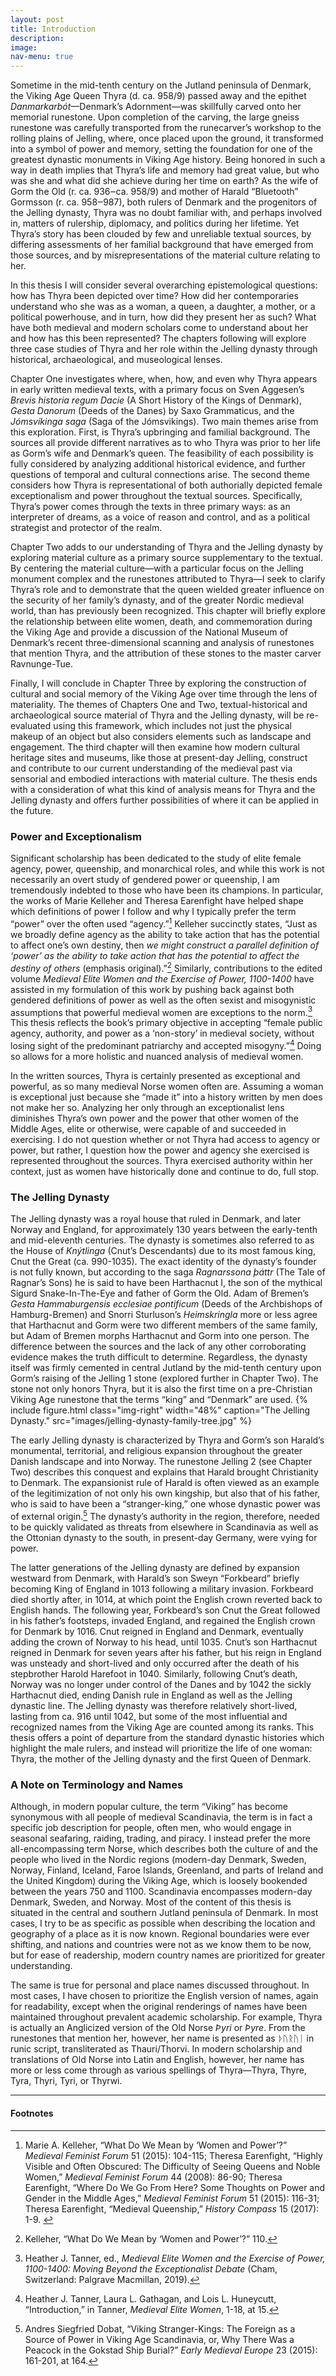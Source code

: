 ```yaml
---
layout: post
title: Introduction
description: 
image: 
nav-menu: true
---
```



Sometime in the mid-tenth century on the Jutland peninsula of Denmark, the Viking Age Queen Thyra (d. ca. 958/9) passed away and the epithet _Danmarkarbót_—Denmark’s Adornment—was skillfully carved onto her memorial runestone. Upon completion of the carving, the large gneiss runestone was carefully transported from the runecarver’s workshop to the rolling plains of Jelling, where, once placed upon the ground, it transformed into a symbol of power and memory, setting the foundation for one of the greatest dynastic monuments in Viking Age history. Being honored in such a way in death implies that Thyra’s life and memory had great value, but who was she and what did she achieve during her time on earth? As the wife of Gorm the Old (r. ca. 936‒ca. 958/9) and mother of Harald “Bluetooth” Gormsson (r. ca. 958‒987), both rulers of Denmark and the progenitors of the Jelling dynasty, Thyra was no doubt familiar with, and perhaps involved in, matters of rulership, diplomacy, and politics during her lifetime. Yet Thyra’s story has been clouded by few and unreliable textual sources, by differing assessments of her familial background that have emerged from those sources, and by misrepresentations of the material culture relating to her.

In this thesis I will consider several overarching epistemological questions: how has Thyra been depicted over time? How did her contemporaries understand who she was as a woman, a queen, a daughter, a mother, or a political powerhouse, and in turn, how did they present her as such? What have both medieval and modern scholars come to understand about her and how has this been represented? The chapters following will explore three case studies of Thyra and her role within the Jelling dynasty through historical, archaeological, and museological lenses.

Chapter One investigates where, when, how, and even why Thyra appears in early written medieval texts, with a primary focus on Sven Aggesen’s _Brevis historia regum Dacie_ (A Short History of the Kings of Denmark), _Gesta Danorum_ (Deeds of the Danes) by Saxo Grammaticus, and the _Jómsvíkinga saga_ (Saga of the Jómsvikings). Two main themes arise from this exploration. First, is Thyra’s upbringing and familial background. The sources all provide different narratives as to who Thyra was prior to her life as Gorm’s wife and Denmark’s queen. The feasibility of each possibility is fully considered by analyzing additional historical evidence, and further questions of temporal and cultural connections arise. The second theme considers how Thyra is representational of both authorially depicted female exceptionalism and power throughout the textual sources. Specifically, Thyra’s power comes through the texts in three primary ways: as an interpreter of dreams, as a voice of reason and control, and as a political strategist and protector of the realm.

Chapter Two adds to our understanding of Thyra and the Jelling dynasty by exploring material culture as a primary source supplementary to the textual. By centering the material culture—with a particular focus on the Jelling monument complex and the runestones attributed to Thyra—I seek to clarify Thyra’s role and to demonstrate that the queen wielded greater influence on the security of her family’s dynasty, and of the greater Nordic medieval world, than has previously been recognized. This chapter will briefly explore the relationship between elite women, death, and commemoration during the Viking Age and provide a discussion of the National Museum of Denmark’s recent three-dimensional scanning and analysis of runestones that mention Thyra, and the attribution of these stones to the master carver Ravnunge-Tue.

Finally, I will conclude in Chapter Three by exploring the construction of cultural and social memory of the Viking Age over time through the lens of materiality. The themes of Chapters One and Two, textual-historical and archaeological source material of Thyra and the Jelling dynasty, will be re-evaluated using this framework, which includes not just the physical makeup of an object but also considers elements such as landscape and engagement. The third chapter will then examine how modern cultural heritage sites and museums, like those at present-day Jelling, construct and contribute to our current understanding of the medieval past via sensorial and embodied interactions with material culture. The thesis ends with a consideration of what this kind of analysis means for Thyra and the Jelling dynasty and offers further possibilities of where it can be applied in the future.

### Power and Exceptionalism

Significant scholarship has been dedicated to the study of elite female agency, power, queenship, and monarchical roles, and while this work is not necessarily an overt study of gendered power or queenship, I am tremendously indebted to those who have been its champions. In particular, the works of Marie Kelleher and Theresa Earenfight have helped shape which definitions of power I follow and why I typically prefer the term “power” over the often used “agency.”[^1] Kelleher succinctly states, “Just as we broadly define agency as the ability to take action that has the potential to affect one’s own destiny, then _we might construct a parallel definition of ‘power’ as the ability to take action that has the potential to affect the destiny of others_ (emphasis original).”[^2] Similarly, contributions to the edited volume _Medieval Elite Women and the Exercise of Power, 1100-1400_ have assisted in my formulation of this work by pushing back against both gendered definitions of power as well as the often sexist and misogynistic assumptions that powerful medieval women are exceptions to the norm.[^3] This thesis reflects the book’s primary objective in accepting “female public agency, authority, and power as a ‘non-story’ in medieval society, without losing sight of the predominant patriarchy and accepted misogyny.”[^4] Doing so allows for a more holistic and nuanced analysis of medieval women.

In the written sources, Thyra is certainly presented as exceptional and powerful, as so many medieval Norse women often are. Assuming a woman is exceptional just because she “made it” into a history written by men does not make her so. Analyzing her only through an exceptionalist lens diminishes Thyra’s own power and the power that other women of the Middle Ages, elite or otherwise, were capable of and succeeded in exercising. I do not question whether or not Thyra had access to agency or power, but rather, I question how the power and agency she exercised is represented throughout the sources. Thyra exercised authority within her context, just as women have historically done and continue to do, full stop.

### The Jelling Dynasty

The Jelling dynasty was a royal house that ruled in Denmark, and later Norway and England, for approximately 130 years between the early-tenth and mid-eleventh centuries. The dynasty is sometimes also referred to as the House of _Knýtlinga_ (Cnut’s Descendants) due to its most famous king, Cnut the Great (ca. 990-1035). The exact identity of the dynasty’s founder is not fully known, but according to the saga _Ragnarssona þáttr_ (The Tale of Ragnar’s Sons) he is said to have been Harthacnut I, the son of the mythical Sigurd Snake-In-The-Eye and father of Gorm the Old. Adam of Bremen’s _Gesta Hammaburgensis ecclesiae pontificum_ (Deeds of the Archbishops of Hamburg-Bremen) and Snorri Sturluson’s _Heimskringla_ more or less agree that Harthacnut and Gorm were two different members of the same family, but Adam of Bremen morphs Harthacnut and Gorm into one person. The difference between the sources and the lack of any other corroborating evidence makes the truth difficult to determine. Regardless, the dynasty itself was firmly cemented in central Jutland by the mid-tenth century upon Gorm’s raising of the Jelling 1 stone (explored further in Chapter Two). The stone not only honors Thyra, but it is also the first time on a pre-Christian Viking Age runestone that the terms “king” and “Denmark” are used. {% include figure.html class="img-right" width="48%" caption="The Jelling Dynasty." src="images/jelling-dynasty-family-tree.jpg" %}

The early Jelling dynasty is characterized by Thyra and Gorm’s son Harald’s monumental, territorial, and religious expansion throughout the greater Danish landscape and into Norway. The runestone Jelling 2 (see Chapter Two) describes this conquest and explains that Harald brought Christianity to Denmark. The expansionist rule of Harald is often viewed as an example of the legitimization of not only his own kingship, but also that of his father, who is said to have been a “stranger-king,” one whose dynastic power was of external origin.[^5] The dynasty’s authority in the region, therefore, needed to be quickly validated as threats from elsewhere in Scandinavia as well as the Ottonian dynasty to the south, in present-day Germany, were vying for power.

The latter generations of the Jelling dynasty are defined by expansion westward from Denmark, with Harald’s son Sweyn “Forkbeard” briefly becoming King of England in 1013 following a military invasion. Forkbeard died shortly after, in 1014, at which point the English crown reverted back to English hands. The following year, Forkbeard’s son Cnut the Great followed in his father’s footsteps, invaded England, and regained the English crown for Denmark by 1016. Cnut reigned in England and Denmark, eventually adding the crown of Norway to his head, until 1035. Cnut’s son Harthacnut reigned in Denmark for seven years after his father, but his reign in England was unsteady and short-lived and only occurred after the death of his stepbrother Harold Harefoot in 1040. Similarly, following Cnut’s death, Norway was no longer under control of the Danes and by 1042 the sickly Harthacnut died, ending Danish rule in England as well as the Jelling dynastic line. The Jelling dynasty was therefore relatively short-lived, lasting from ca. 916 until 1042, but some of the most influential and recognized names from the Viking Age are counted among its ranks. This thesis offers a point of departure from the standard dynastic histories which highlight the male rulers, and instead will prioritize the life of one woman: Thyra, the mother of the Jelling dynasty and the first Queen of Denmark.

### A Note on Terminology and Names

Although, in modern popular culture, the term “Viking” has become synonymous with all people of medieval Scandinavia, the term is in fact a specific job description for people, often men, who would engage in seasonal seafaring, raiding, trading, and piracy. I instead prefer the more all-encompassing term Norse, which describes both the culture of and the people who lived in the Nordic regions (modern-day Denmark, Sweden, Norway, Finland, Iceland, Faroe Islands, Greenland, and parts of Ireland and the United Kingdom) during the Viking Age, which is loosely bookended between the years 750 and 1100. Scandinavia encompasses modern-day Denmark, Sweden, and Norway. Most of the content of this thesis is situated in the central and southern Jutland peninsula of Denmark. In most cases, I try to be as specific as possible when describing the location and geography of a place as it is now known. Regional boundaries were ever shifting, and nations and countries were not as we know them to be now, but for ease of readership, modern country names are prioritized for greater understanding.

The same is true for personal and place names discussed throughout. In most cases, I have chosen to prioritize the English version of names, again for readability, except when the original renderings of names have been maintained throughout prevalent academic scholarship. For example, Thyra is actually an Anglicized version of the Old Norse _Þyri_ or _Þyre_. From the runestones that mention her, however, her name is presented as ᚦᚢᚱᚢᛁ in runic script, transliterated as Thauri/Thorvi. In modern scholarship and translations of Old Norse into Latin and English, however, her name has more or less come through as various spellings of Thyra—Thyra, Thyre, Tyra, Thyri, Tyri, or Thyrwi.



---

#### Footnotes

[^1]: Marie A. Kelleher, “What Do We Mean by ‘Women and Power’?” _Medieval Feminist Forum_ 51 (2015): 104-115; Theresa Earenfight, “Highly Visible and Often Obscured: The Difficulty of Seeing Queens and Noble Women,” _Medieval Feminist Forum_ 44 (2008): 86-90; Theresa Earenfight, “Where Do We Go From Here? Some Thoughts on Power and Gender in the Middle Ages,” _Medieval Feminist Forum_ 51 (2015): 116-31; Theresa Earenfight, “Medieval Queenship,” _History Compass_ 15 (2017): 1-9. 

[^2]: Kelleher, “What Do We Mean by ‘Women and Power’?” 110.

[^3]: Heather J. Tanner, ed., _Medieval Elite Women and the Exercise of Power, 1100-1400: Moving Beyond the Exceptionalist Debate_ (Cham, Switzerland: Palgrave Macmillan, 2019).

[^4]: Heather J. Tanner, Laura L. Gathagan, and Lois L. Huneycutt, “Introduction,” in Tanner, _Medieval Elite Women_, 1-18, at 15.

[^5]: Andres Siegfried Dobat, “Viking Stranger-Kings: The Foreign as a Source of Power in Viking Age Scandinavia, or, Why There Was a Peacock in the Gokstad Ship Burial?” _Early Medieval Europe_ 23 (2015): 161-201, at 164.

